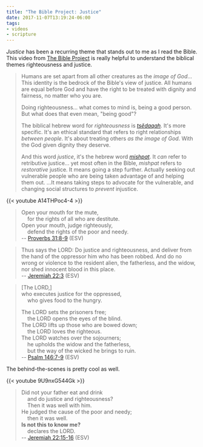 ```yaml
---
title: "The Bible Project: Justice"
date: 2017-11-07T13:19:24-06:00
tags:
- videos
- scripture
---
```


_Justice_ has been a recurring theme that stands out to me as I read the Bible. This video from [The Bible Project](https://thebibleproject.com/) is really helpful to understand the biblical themes righteousness and justice.

> Humans are set apart from all other creatures as the _image of God_... This identity is the bedrock of the Bible's view of justice. All humans are equal before God and have the right to be treated with dignity and fairness, no matter who you are.
>
> Doing righteousness... what comes to mind is, being a good person. But what does that even mean, "being good"?
>
> The biblical hebrew word for _righteousness_ is [_tsĕdaqah_](https://www.blueletterbible.org/lang/lexicon/lexicon.cfm?strongs=H6666). It's more specific. It's an ethical standard that refers to right relationships _between people_. It's about treating others _as the image of God_. With the God given dignity they deserve.
>
> And this word _justice_, it's the hebrew word [_mishpat_](https://www.blueletterbible.org/lang/lexicon/lexicon.cfm?t=nasb&strongs=h4941). It _can_ refer to retributive justice... yet most often in the Bible, _mishpat_ refers to _restorative_ justice. It means going a step further. Actually seeking out vulnerable people who are being taken advantage of and helping them out. ...It means taking steps to advocate for the vulnerable, and changing social structures to _prevent_ injustice.

{{< youtube A14THPoc4-4 >}}

> Open your mouth for the mute,  
> &nbsp;&nbsp;&nbsp;&nbsp;for the rights of all who are destitute.  
> Open your mouth, judge righteously,  
> &nbsp;&nbsp;&nbsp;&nbsp;defend the rights of the poor and needy.  
> -- [Proverbs 31:8-9](https://www.esv.org/Proverbs+31:8/) (ESV)

> Thus says the LORD: Do justice and righteousness, and deliver from the hand of the oppressor him who has been robbed. And do no wrong or violence to the resident alien, the fatherless, and the widow, nor shed innocent blood in this place.  
> -- [Jeremiah 22:3](https://www.esv.org/Jeremiah+22:3/) (ESV)

> [The LORD,]  
> who executes justice for the oppressed,  
> &nbsp;&nbsp;&nbsp;&nbsp;who gives food to the hungry.
>
> The LORD sets the prisoners free;  
> &nbsp;&nbsp;&nbsp;&nbsp;the LORD opens the eyes of the blind.  
> The LORD lifts up those who are bowed down;  
> &nbsp;&nbsp;&nbsp;&nbsp;the LORD loves the righteous.  
> The LORD watches over the sojourners;  
> &nbsp;&nbsp;&nbsp;&nbsp;he upholds the widow and the fatherless,  
> &nbsp;&nbsp;&nbsp;&nbsp;but the way of the wicked he brings to ruin.  
> -- [Psalm 146:7-9](https://www.esv.org/Psalm+146:7/) (ESV)

The behind-the-scenes is pretty cool as well.

{{< youtube 9U9nxG544Gk >}}

> Did not your father eat and drink  
> &nbsp;&nbsp;&nbsp;&nbsp;and do justice and righteousness?  
> &nbsp;&nbsp;&nbsp;&nbsp;Then it was well with him.  
> He judged the cause of the poor and needy;  
> &nbsp;&nbsp;&nbsp;&nbsp;then it was well.  
> **Is not this to know me?**  
> &nbsp;&nbsp;&nbsp;&nbsp;declares the LORD.  
> -- [Jeremiah 22:15-16](https://www.esv.org/Jeremiah+22:15/) (ESV)